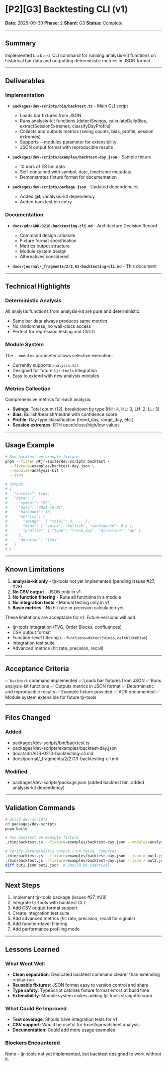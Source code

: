 # [P2][G3] Backtesting CLI (v1)

**Date:** 2025-09-30
**Phase:** 2
**Shard:** G3
**Status:** Complete

---

## Summary

Implemented `backtest` CLI command for running analysis-kit functions on historical bar data and outputting deterministic metrics in JSON format.

---

## Deliverables

### Implementation

- **`packages/dev-scripts/bin/backtest.ts`** - Main CLI script
  - Loads bar fixtures from JSON
  - Runs analysis-kit functions (detectSwings, calculateDailyBias, extractSessionExtremes, classifyDayProfile)
  - Collects and outputs metrics (swing counts, bias, profile, session extremes)
  - Supports --modules parameter for extensibility
  - JSON output format with reproducible results

- **`packages/dev-scripts/examples/backtest-day.json`** - Sample fixture
  - 10 bars of ES 5m data
  - Self-contained with symbol, date, timeframe metadata
  - Demonstrates fixture format for documentation

- **`packages/dev-scripts/package.json`** - Updated dependencies
  - Added @tjr/analysis-kit dependency
  - Added backtest bin entry

### Documentation

- **`docs/adr/ADR-0210-backtesting-cli.md`** - Architecture Decision Record
  - Command design rationale
  - Fixture format specification
  - Metrics output structure
  - Module system design
  - Alternatives considered

- **`docs/journal/_fragments/2/2.G3-backtesting-cli.md`** - This document

---

## Technical Highlights

### Deterministic Analysis

All analysis functions from analysis-kit are pure and deterministic:
- Same bar data always produces same metrics
- No randomness, no wall-clock access
- Perfect for regression testing and CI/CD

### Module System

The `--modules` parameter allows selective execution:
- Currently supports `analysis-kit`
- Designed for future `tjr-tools` integration
- Easy to extend with new analysis modules

### Metrics Collection

Comprehensive metrics for each analysis:
- **Swings**: Total count (12), breakdown by type (HH: 4, HL: 3, LH: 2, LL: 3)
- **Bias**: Bullish/bearish/neutral with confidence score
- **Profile**: Day type classification (trend_day, range_day, etc.)
- **Session extremes**: RTH open/close/high/low values

---

## Usage Example

```bash
# Run backtest on example fixture
pnpm --filter @tjr-suite/dev-scripts backtest \
  --fixture=examples/backtest-day.json \
  --modules=analysis-kit \
  --json

# Output:
# {
#   "success": true,
#   "data": {
#     "symbol": "ES",
#     "date": "2024-10-01",
#     "barCount": 10,
#     "metrics": {
#       "swings": { "total": 3, ... },
#       "bias": { "value": "bullish", "confidence": 0.8 },
#       "profile": { "type": "trend_day", "direction": "up" }
#     },
#     "duration": "12ms"
#   }
# }
```

---

## Known Limitations

1. **analysis-kit only** - tjr-tools not yet implemented (pending issues #27, #28)
2. **No CSV output** - JSON only in v1
3. **No function filtering** - Runs all functions in a module
4. **No integration tests** - Manual testing only in v1
5. **Basic metrics** - No hit rate or precision calculation yet

These limitations are acceptable for v1. Future versions will add:
- tjr-tools integration (FVG, Order Blocks, confluences)
- CSV output format
- Function-level filtering (`--functions=detectSwings,calculateBias`)
- Integration test suite
- Advanced metrics (hit rate, precision, recall)

---

## Acceptance Criteria

✅ `backtest` command implemented
✅ Loads bar fixtures from JSON
✅ Runs analysis-kit functions
✅ Outputs metrics in JSON format
✅ Deterministic and reproducible results
✅ Example fixture provided
✅ ADR documented
✅ Module system extensible for future tjr-tools

---

## Files Changed

### Added

- packages/dev-scripts/bin/backtest.ts
- packages/dev-scripts/examples/backtest-day.json
- docs/adr/ADR-0210-backtesting-cli.md
- docs/journal/_fragments/2/2.G3-backtesting-cli.md

### Modified

- packages/dev-scripts/package.json (added backtest bin, added analysis-kit dependency)

---

## Validation Commands

```bash
# Build dev-scripts
cd packages/dev-scripts
pnpm build

# Run backtest on example fixture
./bin/backtest.js --fixture=examples/backtest-day.json --modules=analysis-kit --pretty

# Verify deterministic output (run twice, compare)
./bin/backtest.js --fixture=examples/backtest-day.json --json > out1.json
./bin/backtest.js --fixture=examples/backtest-day.json --json > out2.json
diff out1.json out2.json  # Should be identical
```

---

## Next Steps

1. Implement tjr-tools package (issues #27, #28)
2. Integrate tjr-tools with backtest CLI
3. Add CSV output format support
4. Create integration test suite
5. Add advanced metrics (hit rate, precision, recall for signals)
6. Add function-level filtering
7. Add performance profiling mode

---

## Lessons Learned

### What Went Well

- **Clean separation**: Dedicated backtest command clearer than extending replay-run
- **Reusable fixtures**: JSON format easy to version control and share
- **Type safety**: TypeScript catches fixture format errors at build time
- **Extensibility**: Module system makes adding tjr-tools straightforward

### What Could Be Improved

- **Test coverage**: Should have integration tests for v1
- **CSV support**: Would be useful for Excel/spreadsheet analysis
- **Documentation**: Could add more usage examples

### Blockers Encountered

None - tjr-tools not yet implemented, but backtest designed to work without it.